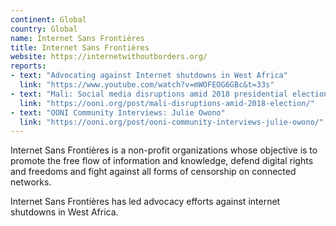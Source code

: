 ```yaml
---
continent: Global
country: Global
name: Internet Sans Frontières
title: Internet Sans Frontières
website: https://internetwithoutborders.org/
reports:
- text: "Advocating against Internet shutdowns in West Africa"
  link: "https://www.youtube.com/watch?v=mWOFEOG6GBc&t=33s"
- text: "Mali: Social media disruptions amid 2018 presidential election?"
  link: "https://ooni.org/post/mali-disruptions-amid-2018-election/"
- text: "OONI Community Interviews: Julie Owono"
  link: "https://ooni.org/post/ooni-community-interviews-julie-owono/"
---
```


Internet Sans Frontières is a non-profit organizations whose objective is to promote the free flow of information and knowledge, defend digital rights and freedoms and fight against all forms of censorship on connected networks.

Internet Sans Frontières has led advocacy efforts against internet shutdowns in West Africa.
